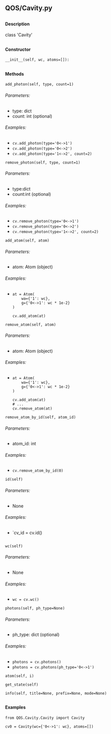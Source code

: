 ## QOS/Cavity.py

##
#### Description

class 'Cavity'
##
#### Constructor
`__init__(self, wc, atoms=[]):`
##
#### Methods
`add_photon(self, type, count=1)`
  ###### Parameters:
  * type: dict
  * count: int (optional)
  ###### Examples:
  * `cv.add_photon(type='0<->1')`
  * `cv.add_photon(type='0<->2')`
  * `cv.add_photon(type='1<->2', count=2)`

`remove_photon(self, type, count=1)`
  ###### Parameters:
  * type:dict
  * count:int (optional)
  ###### Examples:
  * `cv.remove_photon(type='0<->1')`
  * `cv.remove_photon(type='0<->2')`
  * `cv.remove_photon(type='1<->2', count=2)`

`add_atom(self, atom)`
  ###### Parameters:
  * atom: Atom (object)
  ###### Examples:
  * ```
    at = Atom(
        wa={'1': wc},
        g={'0<->1': wc * 1e-2}
    )

    cv.add_atom(at)
    ```
`remove_atom(self, atom)`
  ###### Parameters:
  * atom: Atom (object)
  ###### Examples:
  * ```
    at = Atom(
        wa={'1': wc},
        g={'0<->1': wc * 1e-2}
    )

    cv.add_atom(at)
    # ...
    cv.remove_atom(at)
    ```

`remove_atom_by_id(self, atom_id)`
  ###### Parameters:
  * atom_id: int
  ###### Examples:
  * `cv.remove_atom_by_id(0)`

`id(self)`
  ###### Parameters:
  * None
  ###### Examples:
  * `cv_id = cv.id()
    ```

`wc(self)`
  ###### Parameters:
  * None
  ###### Examples:
  * `wc = cv.wc()`

`photons(self, ph_type=None)`
  ###### Parameters:
  * ph_type: dict (optional)
  ###### Examples:
  * `photons = cv.photons()`
  * `photons = cv.photons(ph_type='0<->1')`

`atom(self, i)`

`get_state(self)`

`info(self, title=None, prefix=None, mode=None)`
##
#### Examples
```
from QOS.Cavity.Cavity import Cavity

cv0 = Cavity(wc={'0<->1': wc}, atoms=[])
```
